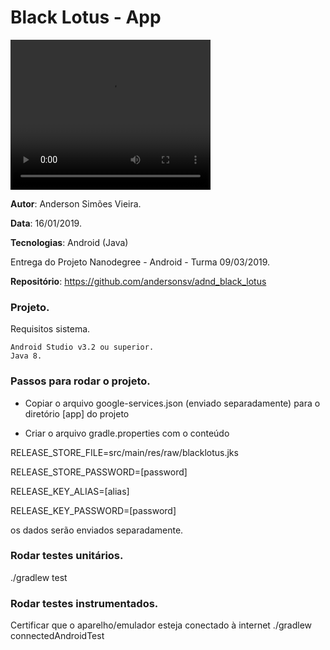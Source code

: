 # Black Lotus - App

<video width="320" height="240" controls>
  <source src="app.mp4" type="video/mp4">
</video>

**Autor**: Anderson Simões Vieira.

**Data**: 16/01/2019.

**Tecnologias**: Android (Java)

Entrega do Projeto Nanodegree - Android - Turma 09/03/2019.

**Repositório**: https://github.com/andersonsv/adnd_black_lotus

### Projeto.

Requisitos sistema.

    Android Studio v3.2 ou superior.
    Java 8.
    
### Passos para rodar o projeto.
- Copiar o arquivo google-services.json (enviado separadamente) para o diretório [app] do projeto

- Criar o arquivo gradle.properties com o conteúdo 

RELEASE_STORE_FILE=src/main/res/raw/blacklotus.jks

RELEASE_STORE_PASSWORD=[password]

RELEASE_KEY_ALIAS=[alias]

RELEASE_KEY_PASSWORD=[password]

os dados serão enviados separadamente.

### Rodar testes unitários.
 ./gradlew test
 
 
 ### Rodar testes instrumentados.
Certificar que o aparelho/emulador esteja conectado à internet
 ./gradlew connectedAndroidTest
